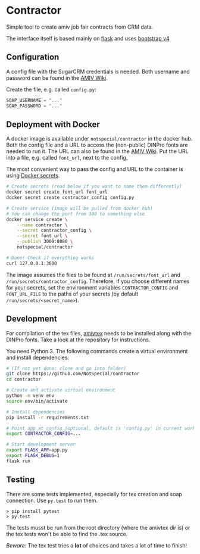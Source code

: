 # Contractor

Simple tool to create amiv job fair contracts from CRM data.

The interface itself is based mainly on [flask](flask.pocoo.org) and uses 
[bootstrap v4](v4-alpha.getbootstrap.com)

## Configuration

A config file with the SugarCRM
credentials is needed. Both username and password can be found in the
[AMIV Wiki](https://intern.amiv.ethz.ch/wiki/SugarCRM#SOAP).

Create the file, e.g. called `config.py`:

```python
SOAP_USERNAME = "..."
SOAP_PASSWORD = "..."
```

## Deployment with Docker

A docker image is available under `notspecial/contractor` in the docker hub.
Both the config file and a URL to access the (non-public) DINPro
fonts are needed to run it. The URL can also be found in the
[AMIV Wiki](https://wiki.amiv.ethz.ch/Corporate_Design#DINPro).
Put the URL into a file, e.g. called `font_url`, next to the config.

The most convenient way to pass the config and URL to the container is
using [Docker secrets](https://docs.docker.com/engine/swarm/secrets/#read-more-about-docker-secret-commands).

```bash
# Create secrets (read below if you want to name them differently)
docker secret create font_url font_url
docker secret create contractor_config config.py

# Create service (image will be pulled from docker hub)
# You can change the port from 300 to something else
docker service create \
    --name contractor \
    --secret contractor_config \
    --secret font_url \
    --publish 3000:8080 \
    notspecial/contractor

# Done! Check if everything works
curl 127.0.0.1:3000
```

The image assumes the files to be found at `/run/secrets/font_url` and
`/run/secrets/contractor_config`. Therefore, if you choose different
names for your secrets, set the environment
variables `CONTRACTOR_CONFIG` and `FONT_URL_FILE`
to the paths of your secrets (by default `/run/secrets/<secret_name>`).

## Development

For compilation of the tex files,
[amivtex](https://github.com/NotSpecial/amivtex) needs to be installed along
with the DINPro fonts. Take a look at the repository for instructions.

You need Python 3. The following commands create a virtual environment and
install dependencies:

```bash
# (If not yet done: clone and go into folder)
git clone https://github.com/NotSpecial/contractor
cd contractor

# Create and activate virtual environment
python -m venv env
source env/bin/activate

# Install dependencies
pip install -r requirements.txt

# Point app at config (optional, default is 'config.py' in current working dir)
export CONTRACTOR_CONFIG=...

# Start development server
export FLASK_APP=app.py
export FLASK_DEBUG=1
flask run
```

## Testing

There are some tests implemented, especially for tex creation and soap
connection. Use `py.test` to run them.

```
> pip install pytest
> py.test
```

The tests musst be run from the root directory (where the amivtex dir is) or 
the tex tests won't be able to find the .tex source.

*Beware:* The tex test tries a **lot** of choices and takes a lot of time to
finish!
